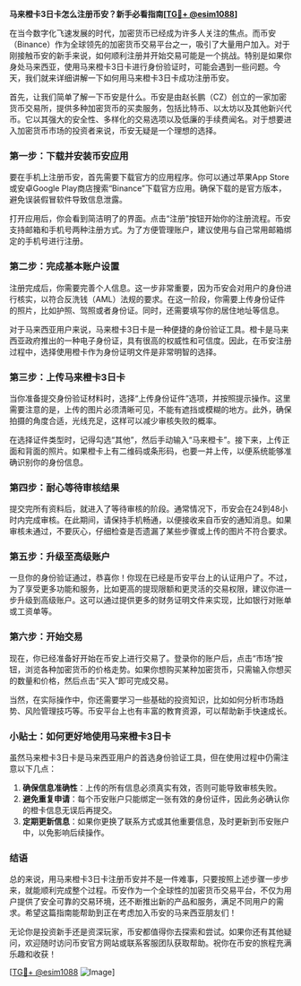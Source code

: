 **马来橙卡3日卡怎么注册币安？新手必看指南[[TG💪+ @esim1088](https://t.me/s/esim1088)]**

在当今数字化飞速发展的时代，加密货币已经成为许多人关注的焦点。而币安（Binance）作为全球领先的加密货币交易平台之一，吸引了大量用户加入。对于刚接触币安的新手来说，如何顺利注册并开始交易可能是一个挑战。特别是如果你身处马来西亚，使用马来橙卡3日卡进行身份验证时，可能会遇到一些问题。今天，我们就来详细讲解一下如何用马来橙卡3日卡成功注册币安。

首先，让我们简单了解一下币安是什么。币安是由赵长鹏（CZ）创立的一家加密货币交易所，提供多种加密货币的买卖服务，包括比特币、以太坊以及其他新兴代币。它以其强大的安全性、多样化的交易选项以及低廉的手续费闻名。对于想要进入加密货币市场的投资者来说，币安无疑是一个理想的选择。

### **第一步：下载并安装币安应用**

要在手机上注册币安，首先需要下载官方的应用程序。你可以通过苹果App Store或安卓Google Play商店搜索“Binance”下载官方应用。确保下载的是官方版本，避免误装假冒软件导致信息泄露。

打开应用后，你会看到简洁明了的界面。点击“注册”按钮开始你的注册流程。币安支持邮箱和手机号两种注册方式。为了方便管理账户，建议使用与自己常用邮箱绑定的手机号进行注册。

### **第二步：完成基本账户设置**

注册完成后，你需要完善个人信息。这一步非常重要，因为币安会对用户的身份进行核实，以符合反洗钱（AML）法规的要求。在这一阶段，你需要上传身份证件的照片，比如护照、驾照或者身份证。同时，还需要填写你的居住地址等信息。

对于马来西亚用户来说，马来橙卡3日卡是一种便捷的身份验证工具。橙卡是马来西亚政府推出的一种电子身份证，具有很高的权威性和可信度。因此，在币安注册过程中，选择使用橙卡作为身份证明文件是非常明智的选择。

### **第三步：上传马来橙卡3日卡**

当你准备提交身份验证材料时，选择“上传身份证件”选项，并按照提示操作。这里需要注意的是，上传的图片必须清晰可见，不能有遮挡或模糊的地方。此外，确保拍摄的角度合适，光线充足，这样可以减少审核失败的概率。

在选择证件类型时，记得勾选“其他”，然后手动输入“马来橙卡”。接下来，上传正面和背面的照片。如果橙卡上有二维码或条形码，也要一并上传，以便系统能够准确识别你的身份信息。

### **第四步：耐心等待审核结果**

提交完所有资料后，就进入了等待审核的阶段。通常情况下，币安会在24到48小时内完成审核。在此期间，请保持手机畅通，以便接收来自币安的通知消息。如果审核未通过，不要灰心，仔细检查是否遗漏了某些步骤或上传的图片不符合要求。

### **第五步：升级至高级账户**

一旦你的身份验证通过，恭喜你！你现在已经是币安平台上的认证用户了。不过，为了享受更多功能和服务，比如更高的提现限额和更灵活的交易权限，建议你进一步升级到高级账户。这可以通过提供更多的财务证明文件来实现，比如银行对账单或工资单等。

### **第六步：开始交易**

现在，你已经准备好开始在币安上进行交易了。登录你的账户后，点击“市场”按钮，浏览各种加密货币的价格走势。如果你想购买某种加密货币，只需输入你想买的数量和价格，然后点击“买入”即可完成交易。

当然，在实际操作中，你还需要学习一些基础的投资知识，比如如何分析市场趋势、风险管理技巧等。币安平台上也有丰富的教育资源，可以帮助新手快速成长。

### **小贴士：如何更好地使用马来橙卡3日卡**

虽然马来橙卡3日卡是马来西亚用户的首选身份验证工具，但在使用过程中仍需注意以下几点：

1. **确保信息准确性**：上传的所有信息必须真实有效，否则可能导致审核失败。
2. **避免重复申请**：每个币安账户只能绑定一张有效的身份证件，因此务必确认你的橙卡信息无误后再提交。
3. **定期更新信息**：如果你更换了联系方式或其他重要信息，及时更新到币安账户中，以免影响后续操作。

### **结语**

总的来说，用马来橙卡3日卡注册币安并不是一件难事，只要按照上述步骤一步步来，就能顺利完成整个过程。币安作为一个全球性的加密货币交易平台，不仅为用户提供了安全可靠的交易环境，还不断推出新的产品和服务，满足不同用户的需求。希望这篇指南能帮助到正在考虑加入币安的马来西亚朋友们！

无论你是投资新手还是资深玩家，币安都值得你去探索和尝试。如果你还有其他疑问，欢迎随时访问币安官方网站或联系客服团队获取帮助。祝你在币安的旅程充满乐趣和收获！

[[TG💪+ @esim1088](https://t.me/s/esim1088) ![Image](https://i.postimg.cc/4NQfJmqS/Snipaste-2025-05-13-00-14-12.png)]